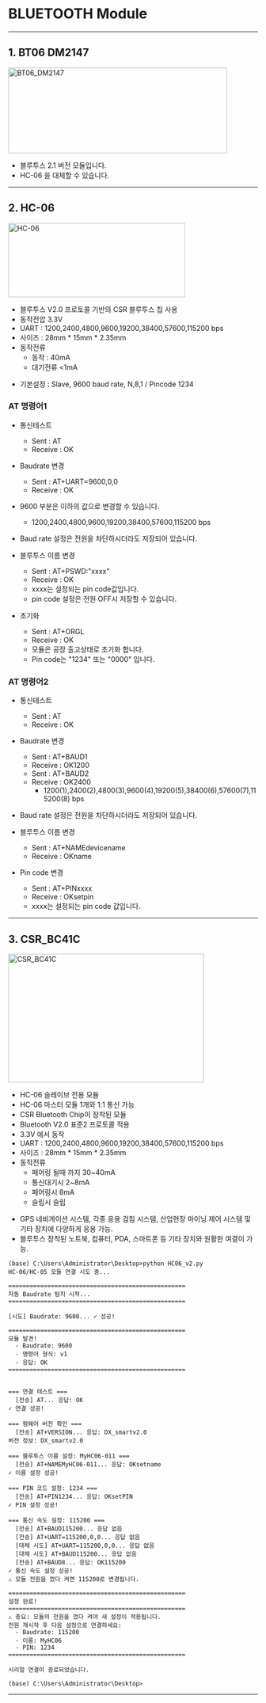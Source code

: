 # BLUETOOTH Module

---
## 1. BT06 DM2147
<img width="442" height="173" alt="BT06_DM2147" src="https://github.com/user-attachments/assets/9b92e6a3-71bf-4c2b-843f-63ae17afe8d0" />

- 블루투스 2.1 버전 모듈입니다.
- HC-06 을 대체할 수 있습니다.
 
---

## 2. HC-06

<img width="357" height="150" alt="HC-06" src="https://github.com/user-attachments/assets/8068f470-c33a-4a62-8abf-83f56e78a098" />


- 블루투스 V2.0 프로토콜 기반의 CSR 블루투스 칩 사용
- 동작전압 3.3V
- UART : 1200,2400,4800,9600,19200,38400,57600,115200 bps
- 사이즈 : 28mm * 15mm * 2.35mm
- 동작전류
  - 동작 : 40mA
  - 대기전류 <1mA
* 기본설정 : Slave, 9600 baud rate, N,8,1 / Pincode 1234

### AT 명령어1
- 통신테스트
  - Sent : AT
  - Receive : OK
- Baudrate 변경
  - Sent : AT+UART=9600,0,0
  - Receive : OK
 - 9600 부분은 이하의 값으로 변경할 수 있습니다.
   - 1200,2400,4800,9600,19200,38400,57600,115200 bps
 - Baud rate 설정은 전원을 차단하시더라도 저장되어 있습니다.

- 블루투스 이름 변경
  - Sent : AT+PSWD:"xxxx"
  - Receive : OK
  - xxxx는 설정되는 pin code값입니다.
  - pin code 설정은 전원 OFF시 저장할 수 있습니다.
 
- 초기화
  - Sent : AT+ORGL
  - Receive : OK
  - 모듈은 공장 출고상태로 초기화 합니다.
  - Pin code는 "1234" 또는 "0000" 입니다.

### AT 명령어2
- 통신테스트
  - Sent : AT
  - Receive : OK
- Baudrate 변경
  - Sent : AT+BAUD1
  - Receive : OK1200
  - Sent : AT+BAUD2
  - Receive : OK2400
    - 1200(1),2400(2),4800(3),9600(4),19200(5),38400(6),57600(7),115200(8) bps
 - Baud rate 설정은 전원을 차단하시더라도 저장되어 있습니다.

- 블루투스 이름 변경
  - Sent : AT+NAMEdevicename
  - Receive : OKname

- Pin code 변경
  - Sent : AT+PINxxxx
  - Receive : OKsetpin
  - xxxx는 설정되는 pin code 값입니다.

---


## 3. CSR_BC41C

<img width="395" height="260" alt="CSR_BC41C" src="https://github.com/user-attachments/assets/6faec10a-d41e-4233-a3dd-c0738e9bebb3" />

- HC-06 슬레이브 전용 모듈
- HC-06 마스터 모듈 1개와 1:1 통신 가능
- CSR Bluetooth Chip이 장착된 모듈
- Bluetooth V2.0 표준2 프로토콜 적용
- 3.3V 에서 동작
- UART : 1200,2400,4800,9600,19200,38400,57600,115200 bps
- 사이즈 : 28mm * 15mm * 2.35mm 
- 동작전류
  - 페어링 될때 까지 30~40mA
  - 통신대기시 2~8mA
  - 페어링시 8mA
  - 슬립시 슬립
* GPS 네비게이션 시스템, 각종 응용 검침 시스템, 산업현장 마이닝 제어 시스템 및 기타 장치에 다양하게 응용 가능.
* 블루투스 장착된 노트북, 컴퓨터, PDA, 스마트폰 등 기타 장치와 원활한 여결이 가능.


```
(base) C:\Users\Administrator\Desktop>python HC06_v2.py
HC-06/HC-05 모듈 연결 시도 중...

==================================================
자동 Baudrate 탐지 시작...
==================================================

[시도] Baudrate: 9600... ✓ 성공!

==================================================
모듈 발견!
  - Baudrate: 9600
  - 명령어 형식: v1
  - 응답: OK
==================================================


=== 연결 테스트 ===
  [전송] AT... 응답: OK
✓ 연결 성공!

=== 펌웨어 버전 확인 ===
  [전송] AT+VERSION... 응답: DX_smartv2.0
버전 정보: DX_smartv2.0

=== 블루투스 이름 설정: MyHC06-011 ===
  [전송] AT+NAMEMyHC06-011... 응답: OKsetname
✓ 이름 설정 성공!

=== PIN 코드 설정: 1234 ===
  [전송] AT+PIN1234... 응답: OKsetPIN
✓ PIN 설정 성공!

=== 통신 속도 설정: 115200 ===
  [전송] AT+BAUD115200... 응답 없음
  [전송] AT+UART=115200,0,0... 응답 없음
  [대체 시도] AT+UART=115200,0,0... 응답 없음
  [대체 시도] AT+BAUD115200... 응답 없음
  [전송] AT+BAUD8... 응답: OK115200
✓ 통신 속도 설정 성공!
⚠ 모듈 전원을 껐다 켜면 115200로 변경됩니다.

==================================================
설정 완료!
==================================================
⚠ 중요: 모듈의 전원을 껐다 켜야 새 설정이 적용됩니다.
전원 재시작 후 다음 설정으로 연결하세요:
  - Baudrate: 115200
  - 이름: MyHC06
  - PIN: 1234
==================================================

시리얼 연결이 종료되었습니다.

(base) C:\Users\Administrator\Desktop>
```

---
